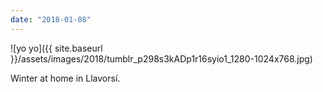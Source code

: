 ```yaml
---
date: "2018-01-08"
---
```


![yo yo]({{ site.baseurl }}/assets/images/2018/tumblr_p298s3kADp1r16syio1_1280-1024x768.jpg)

Winter at home in Llavorsí.
